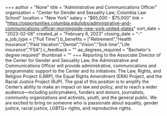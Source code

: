 +++
author = "None"
title = "Administrative and Communications Officer"
organization = "Center for Gender and Sexuality Law, Columbia Law School"
location = "New York"
salary = "$65,000 - $75,000"
link = "https://opportunities.columbia.edu/jobs/administrative-and-communications-officer-morningside-new-york-united-states"
sort_date = "2023-02-06"
created_at = "February 6, 2023"
closing_date = "-"
a_job_type = ["Full Time"]
b_benefits = ["Retirement","Health Insurance","Paid Vacation","Dental","Vision","Sick time","Life insurance","FSA"]
c_feedback = ""
aa_degrees_required = "Bachelor's degree required"
thumbnail = ""
+++
Reporting to the Associate Director of the Center for Gender and Sexuality Law, the Administrative and Communications Officer will provide administrative, communications and programmatic support to the Center and its initiatives: The Law, Rights, and Religion Project (LRRP), the Equal Rights Amendment (ERA) Project, and the Racial Justice Project (RJP). The goal of this position is to amplify the Center’s ability to make an impact on law and policy, and to reach a wider audience—including policymakers, funders and donors, journalists, community organizations and activists, youth, and the general public. We are excited to bring on someone who is passionate about equality, gender justice, racial justice, LGBTQ+ rights, and reproductive rights.